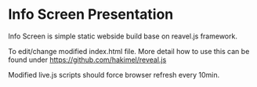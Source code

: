 # Info Screen Presentation

Info Screen is simple static webside build base on reavel.js framework.

To edit/change modified index.html file.
More detail how to use this can be found under https://github.com/hakimel/reveal.js

Modified live.js scripts should force browser refresh every 10min.
